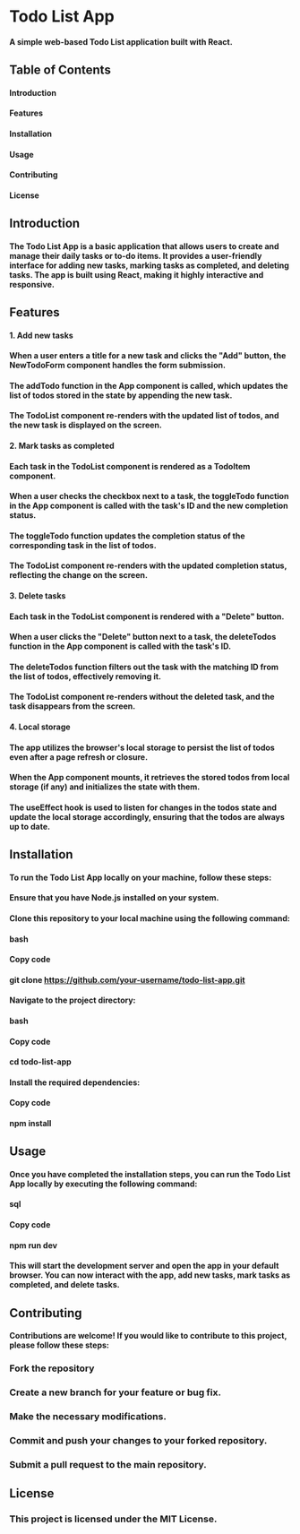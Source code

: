 # Todo List App
#### A simple web-based Todo List application built with React.
## Table of Contents
#### Introduction
#### Features
#### Installation
#### Usage
#### Contributing
#### License
## Introduction
#### The Todo List App is a basic application that allows users to create and manage their daily tasks or to-do items. It provides a user-friendly interface for adding new tasks, marking tasks as completed, and deleting tasks. The app is built using React, making it highly interactive and responsive.
## Features
#### 1. Add new tasks
#### When a user enters a title for a new task and clicks the "Add" button, the NewTodoForm component handles the form submission.
#### The addTodo function in the App component is called, which updates the list of todos stored in the state by appending the new task.
#### The TodoList component re-renders with the updated list of todos, and the new task is displayed on the screen.
#### 2. Mark tasks as completed
#### Each task in the TodoList component is rendered as a TodoItem component.
#### When a user checks the checkbox next to a task, the toggleTodo function in the App component is called with the task's ID and the new completion status.
#### The toggleTodo function updates the completion status of the corresponding task in the list of todos.
#### The TodoList component re-renders with the updated completion status, reflecting the change on the screen.
#### 3. Delete tasks
#### Each task in the TodoList component is rendered with a "Delete" button.
#### When a user clicks the "Delete" button next to a task, the deleteTodos function in the App component is called with the task's ID.
#### The deleteTodos function filters out the task with the matching ID from the list of todos, effectively removing it.
#### The TodoList component re-renders without the deleted task, and the task disappears from the screen.
#### 4. Local storage
#### The app utilizes the browser's local storage to persist the list of todos even after a page refresh or closure.
#### When the App component mounts, it retrieves the stored todos from local storage (if any) and initializes the state with them.
#### The useEffect hook is used to listen for changes in the todos state and update the local storage accordingly, ensuring that the todos are always up to date.
## Installation
#### To run the Todo List App locally on your machine, follow these steps:

#### Ensure that you have Node.js installed on your system.

#### Clone this repository to your local machine using the following command:

#### bash
#### Copy code
#### git clone https://github.com/your-username/todo-list-app.git
#### Navigate to the project directory:

#### bash
#### Copy code
#### cd todo-list-app
#### Install the required dependencies:
#### Copy code
#### npm install
## Usage
#### Once you have completed the installation steps, you can run the Todo List App locally by executing the following command:

#### sql
#### Copy code
#### npm run dev
#### This will start the development server and open the app in your default browser. You can now interact with the app, add new tasks, mark tasks as completed, and delete tasks.

## Contributing
#### Contributions are welcome! If you would like to contribute to this project, please follow these steps:

### Fork the repository
### Create a new branch for your feature or bug fix.
### Make the necessary modifications.
### Commit and push your changes to your forked repository.
### Submit a pull request to the main repository.
## License
### This project is licensed under the MIT License.

